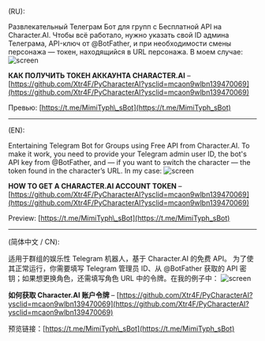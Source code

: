 (RU):

Развлекательный Телеграм Бот для групп с Бесплатной API на Character.AI.
Чтобы всё работало, нужно указать свой ID админа Телеграма, API-ключ от @BotFather, и при необходимости смены персонажа — токен, находящийся в URL персонажа. В моем случае:
![screen](https://github.com/user-attachments/assets/85c669f8-b0fe-4225-9e1a-9b4b014a3034)

**КАК ПОЛУЧИТЬ ТОКЕН АККАУНТА CHARACTER.AI** – [https://github.com/Xtr4F/PyCharacterAI?ysclid=mcaon9wlbn139470069](https://github.com/Xtr4F/PyCharacterAI?ysclid=mcaon9wlbn139470069)

Превью: [https://t.me/MimiTyph\_sBot](https://t.me/MimiTyph_sBot)

---

(EN):

Entertaining Telegram Bot for Groups using Free API from Character.AI.
To make it work, you need to provide your Telegram admin user ID, the bot's API key from @BotFather, and — if you want to switch the character — the token found in the character’s URL. In my case:
![screen](https://github.com/user-attachments/assets/85c669f8-b0fe-4225-9e1a-9b4b014a3034)

**HOW TO GET A CHARACTER.AI ACCOUNT TOKEN** – [https://github.com/Xtr4F/PyCharacterAI?ysclid=mcaon9wlbn139470069](https://github.com/Xtr4F/PyCharacterAI?ysclid=mcaon9wlbn139470069)

Preview: [https://t.me/MimiTyph\_sBot](https://t.me/MimiTyph_sBot)

---

(简体中文 / CN):

适用于群组的娱乐性 Telegram 机器人，基于 Character.AI 的免费 API。
为了使其正常运行，你需要填写 Telegram 管理员 ID、从 @BotFather 获取的 API 密钥；如果想更换角色，还需填写角色 URL 中的令牌。在我的例子中：
![screen](https://github.com/user-attachments/assets/85c669f8-b0fe-4225-9e1a-9b4b014a3034)

**如何获取 Character.AI 账户令牌** – [https://github.com/Xtr4F/PyCharacterAI?ysclid=mcaon9wlbn139470069](https://github.com/Xtr4F/PyCharacterAI?ysclid=mcaon9wlbn139470069)

预览链接：[https://t.me/MimiTyph\_sBot](https://t.me/MimiTyph_sBot)

